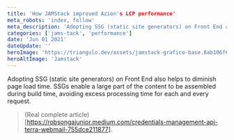 ```yaml
---
title: 'How JAMStack improved Azion's LCP performance'
meta_robots: 'index, follow'
meta_description: 'Adopting SSG (static site generators) on Front End also helps to diminish page load time SSGs enable a large part of the content to be assembled during build time, avoiding excess processing time for each and every request...'
categories: ['jams-tack', 'performance']
date: 'Jun 01 2021'
dateUpdate: ''
heroImage: 'https://triangulo.dev/assets/jamstack-grafico-base.8ab106f6_Z25fmCO.png'
heroAltImage: 'Jamstack'
---
```


Adopting SSG (static site generators) on Front End also helps to diminish page load time. SSGs enable a large part of the content to be assembled during build time, avoiding excess processing time for each and every request.

> (Real complete article)[https://robsongajunior.medium.com/credentials-management-api-terra-webmail-755dce211877].
